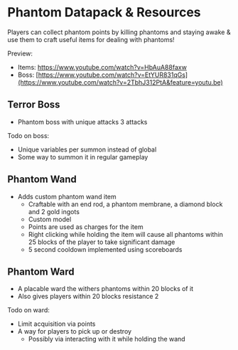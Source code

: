 
# Phantom Datapack & Resources

Players can collect phantom points by killing phantoms and staying awake & use them to craft useful items for dealing with phantoms!

Preview: 
- Items: https://www.youtube.com/watch?v=HbAuA88faxw
- Boss: [https://www.youtube.com/watch?v=EtYUR831qGs](https://www.youtube.com/watch?v=2TbhJ312PtA&feature=youtu.be)

## Terror Boss
- Phantom boss with unique attacks 3 attacks

Todo on boss:
- Unique variables per summon instead of global
- Some way to summon it in regular gameplay

## Phantom Wand

- Adds custom phantom wand item
  - Craftable with an end rod, a phantom membrane, a diamond block and 2 gold ingots
  - Custom model
  - Points are used as charges for the item
  - Right clicking while holding the item will cause all phantoms within 25 blocks of the player to take significant damage
  - 5 second cooldown implemented using scoreboards

## Phantom Ward

- A placable ward the withers phantoms within 20 blocks of it
- Also gives players within 20 blocks resistance 2

Todo on ward:
- Limit acquisition via points
- A way for players to pick up or destroy
  - Possibly via interacting with it while holding the wand
